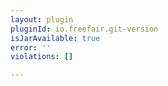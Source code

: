 ```yaml
---
layout: plugin
pluginId: io.freefair.git-version
isJarAvailable: true
error: ''
violations: []

---
```


